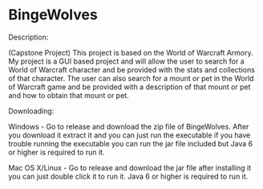 # BingeWolves
Description:

(Capstone Project) This project is based on the World of Warcraft Armory. My project is a GUI based project and will allow the user to search for a World of Warcraft character and be provided with the stats and collections of that character. The user can also search for a mount or pet in the World of Warcraft game and be provided with a description of that mount or pet and how to obtain that mount or pet.

Downloading:

Windows - Go to release and download the zip file of BingeWolves. After you download it extract it and you can just run the executable if you have trouble running the executable you can run the jar file included but Java 6 or higher is required to run it.

Mac OS X/Linux - Go to release and download the jar file after installing it you can just double click it to run it. Java 6 or higher is required to run it.
